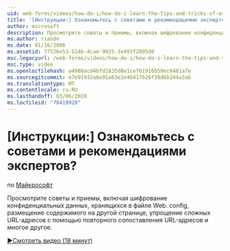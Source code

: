 ```yaml
---
uid: web-forms/videos/how-do-i/how-do-i-learn-the-tips-and-tricks-of-experts
title: '[Инструкции:] Ознакомьтесь с советами и рекомендациями экспертов? | Документы Майкрософт'
author: microsoft
description: Просмотрите советы и приемы, включая шифрование конфиденциальных данных, хранящихся в файле Web. config, размещение содержимого на другой странице с упрощением сложных URL-адресов...
ms.author: riande
ms.date: 01/16/2006
ms.assetid: 77526e53-524b-4cae-9025-3e493f2895d0
msc.legacyurl: /web-forms/videos/how-do-i/how-do-i-learn-the-tips-and-tricks-of-experts
msc.type: video
ms.openlocfilehash: a4988acd4bfd2835d8e1cef61916b59ec6481a7e
ms.sourcegitcommit: e7e91932a6e91a63e2e46417626f39d6b244a3ab
ms.translationtype: MT
ms.contentlocale: ru-RU
ms.lasthandoff: 03/06/2020
ms.locfileid: "78419928"
---
```

# <a name="how-do-i-learn-the-tips-and-tricks-of-experts"></a>[Инструкции:] Ознакомьтесь с советами и рекомендациями экспертов?

по [Майкрософт](https://github.com/microsoft)

Просмотрите советы и приемы, включая шифрование конфиденциальных данных, хранящихся в файле Web. config, размещение содержимого на другой странице, упрощение сложных URL-адресов с помощью повторного сопоставления URL-адресов и многое другое.

[&#9654;Смотреть видео (18 минут)](https://channel9.msdn.com/Blogs/ASP-NET-Site-Videos/how-do-i-learn-the-tips-and-tricks-of-experts)
